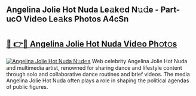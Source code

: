 ## Angelina Jolie Hot Nuda Le𝚊k𝚎d N𝚞𝚍e - Part-ucO Vid𝚎o Le𝚊ks Photos A4cSn

# <h2><a href="http://fbd88f8.evod.top/?m=Angelina+Jolie+Hot+Nuda">🔗 👉🔴 Angelina Jolie Hot Nuda Vid𝚎o Ph𝚘t𝚘s</a></h2>

[![Angelina Jolie Hot Nuda N𝚞d𝚎s](https://i.imgur.com/8V9OHl7.gif)](http://fbd88f8.evod.top/?m=Angelina+Jolie+Hot+Nuda)
Web celebrity Angelina Jolie Hot Nuda and multimedia artist, renowned for sharing dance and lifestyle content through solo and collaborative dance routines and brief videos. The media Angelina Jolie Hot Nuda often plays a role in shaping the political agendas of public figures. 
